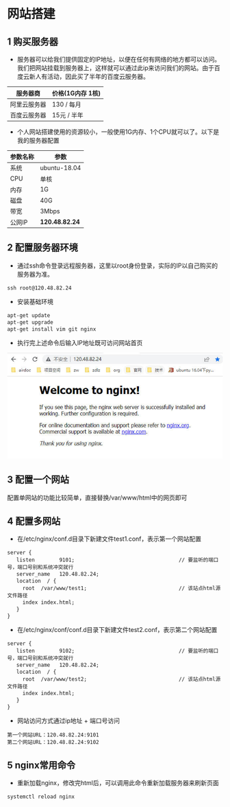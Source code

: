 # 网站搭建

## 1 购买服务器

- 服务器可以给我们提供固定的IP地址，以便在任何有网络的地方都可以访问。我们把网站挂载到服务器上，这样就可以通过此ip来访问我们的网站。由于百度云新人有活动，因此买了半年的百度云服务器。


| 服务器商     | 价格(1G内存 1核) |
| ------------ | ---------------- |
| 阿里云服务器 | 130 / 每月       |
| 百度云服务器 | 15元 / 半年      |

- 个人网站搭建使用的资源较小，一般使用1G内存、1个CPU就可以了。以下是我的服务器配置

| 参数名称 | 参数             |
| -------- | ---------------- |
| 系统     | ubuntu-18.04     |
| CPU      | 单核             |
| 内存     | 1G               |
| 磁盘     | 40G              |
| 带宽     | 3Mbps            |
| 公网IP   | **120.48.82.24** |



## 2 配置服务器环境

- 通过ssh命令登录远程服务器，这里以root身份登录，实际的IP以自己购买的服务器为准。

```shell
ssh root@120.48.82.24
```

- 安装基础环境

```shell
apt-get update
apt-get upgrade
apt-get install vim git nginx
```

- 执行完上述命令后输入IP地址既可访问网站首页

![web_sample.jpg](.images/web_sample.jpg)



## 3 配置一个网站

配置单网站的功能比较简单，直接替换/var/www/html中的网页即可



## 4 配置多网站

- 在/etc/nginx/conf.d目录下新建文件test1.conf，表示第一个网站配置

```
server {
   listen        9101;									// 要监听的端口号，端口号别和系统冲突就行
   server_name   120.48.82.24;
   location  / {
     root  /var/www/test1;								// 该站点html源文件路径
     index index.html;
   }
}
```

- 在/etc/nginx/conf/conf.d目录下新建文件test2.conf，表示第二个网站配置

```
server {
   listen        9102;									// 要监听的端口号，端口号别和系统冲突就行
   server_name   120.48.82.24;
   location  / {
     root  /var/www/test2;								// 该站点html源文件路径
     index index.html;
   }
}
```

- 网站访问方式通过ip地址 + 端口号访问

```
第一个网站URL：120.48.82.24:9101
第二个网站URL：120.48.82.24:9102
```



## 5 nginx常用命令

- 重新加载nginx，修改完html后，可以调用此命令重新加载服务器来刷新页面

```
systemctl reload nginx
```

